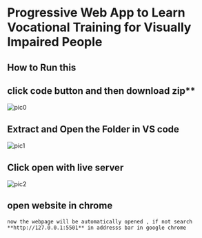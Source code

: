 #  Progressive Web App to Learn Vocational Training for Visually Impaired People

## How to Run this

## click  code button and then download zip**

![pic0](https://user-images.githubusercontent.com/76223461/229129301-0c5d354d-2203-4763-bb01-b1a26d03f2a4.png)

## Extract and Open the Folder in VS code

![pic1](https://user-images.githubusercontent.com/76223461/229129387-40780d1c-717e-4d27-923a-4f7ea8f87ac4.png)

## Click open with live server

![pic2](https://user-images.githubusercontent.com/76223461/229129403-df993e1f-9dfa-416d-a0d4-0454edc9f171.png)

## open website in chrome
  ```now the webpage will be automatically opened , if not search **http://127.0.0.1:5501** in addresss bar in google chrome```

